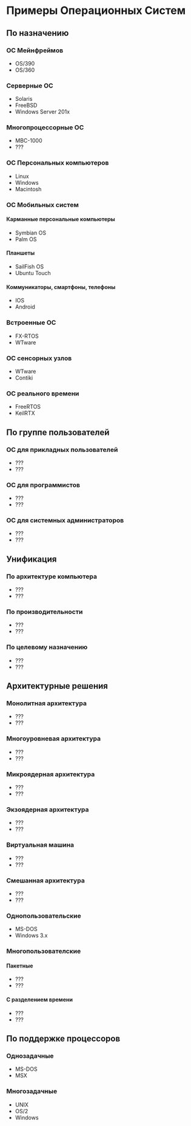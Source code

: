 # Примеры Операционных Систем

## По назначению

### ОС Мейнфреймов
- OS/390
- OS/360

### Серверные ОС
- Solaris
- FreeBSD
- Windows Server 201x

### Многопроцессорные ОС
- МВС-1000
- ???

### ОС Персональных компьютеров
- Linux
- Windows
- Macintosh

### ОС Мобильных систем

#### Карманные персональные компьютеры
- Symbian OS
- Palm OS
  
#### Планшеты
- SailFish OS
- Ubuntu Touch
  
#### Коммуникаторы, смартфоны, телефоны
- IOS
- Android

### Встроенные ОС
- FX-RTOS
- WTware

### ОС сенсорных узлов
- WTware
- Contiki

### ОС реального времени
- FreeRTOS
- KeilRTX

## По группе пользователей

### ОС для прикладных пользователей 
- ???
- ???

### ОС для программистов
- ???
- ???

### ОС для системных администраторов
- ???
- ???

## Унификация 

### По архитектуре компьютера 
- ???
- ???

### По производительности
- ???
- ???

### По целевому назначению
- ???
- ???

## Архитектурные решения 

### Монолитная архитектура
- ???
- ???

### Многоуровневая архитектура
- ???
- ???

### Микроядерная архитектура
- ???
- ???

### Экзоядерная архитектура
- ???
- ???

### Виртуальная машина
- ???
- ???

### Смешанная архитектура
- ???
- ???

### Однопользовательские
- MS-DOS
- Windows 3.x

### Многопользователские 

#### Пакетные 
- ???
- ???

#### С разделением времени
- ???
- ???

## По поддержке процессоров

### Однозадачные 
- MS-DOS
- MSX
  
### Многозадачные 
- UNIX
- OS/2
- Windows
